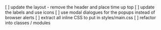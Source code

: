  [ ] update the layout - remove the header and place time up top
 [ ] update the labels and use icons
 [ ] use modal dialogues for the popups instead of browser alerts
 [ ] extract all inline CSS to put in styles/main.css
 [ ] refactor into classes / modules
 
